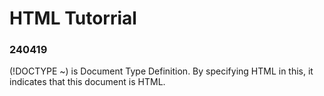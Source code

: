 # HTML Tutorrial 
### 240419  
(!DOCTYPE ~) is Document Type Definition. By specifying HTML in this, it indicates that this document is HTML.  
